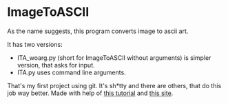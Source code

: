# ImageToASCII
As the name suggests, this program converts image to ascii art.

It has two versions:
* ITA_woarg.py (short for ImageToASCII without arguments) is simpler version, that asks for input.
* ITA.py uses command line arguments.

That's my first project using git. It's sh*tty and there are others, that do this job way better. Made with help of [this tutorial](https://www.youtube.com/watch?v=v_raWlX7tZY) and [this site](https://docs.python.org/3/howto/argparse.html).